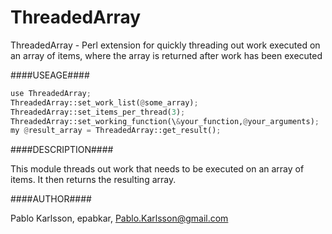 ThreadedArray
=============

ThreadedArray - Perl extension for quickly threading out work executed
on an array of items, where the array is returned after work has been executed

####USEAGE####

  ```python
  use ThreadedArray;
  ThreadedArray::set_work_list(@some_array);
  ThreadedArray::set_items_per_thread(3);
  ThreadedArray::set_working_function(\&your_function,@your_arguments);
  my @result_array = ThreadedArray::get_result();
  ```

####DESCRIPTION####

  This module threads out work that needs to be executed on an array of items.
  It then returns the resulting array.

####AUTHOR####

  Pablo Karlsson, epabkar, Pablo.Karlsson@gmail.com

